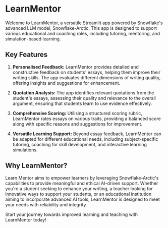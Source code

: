 # LearnMentor

Welcome to LearnMentor, a versatile Streamlit app powered by Snowflake's advanced LLM model, Snowflake-Arctic. This app is designed to support various educational and coaching roles, including tutoring, mentoring, and simulation-based learning.

## Key Features

1. **Personalised Feedback:** LearnMentor provides detailed and constructive feedback on students' essays, helping them improve their writing skills. The app evaluates different dimensions of writing quality, offering insights and suggestions for enhancement.

2. **Quotation Analysis:** The app identifies relevant quotations from the student's essays, assessing their quality and relevance to the overall argument, ensuring that students learn to use evidence effectively.

3. **Comprehensive Scoring:** Utilising a structured scoring rubric, LearnMentor rates essays on various traits, providing a balanced score along with specific reasons and suggestions for improvement.

4. **Versatile Learning Support:** Beyond essay feedback, LearnMentor can be adapted for different educational needs, including subject-specific tutoring, coaching for skill development, and interactive learning simulations.

## Why LearnMentor?

Learn Mentor aims to empower learners by leveraging Snowflake-Arctic's capabilities to provide meaningful and ethical AI-driven support. Whether you're a student seeking to enhance your writing, a teacher looking for innovative ways to support your students, or an educational institution aiming to incorporate advanced AI tools, LearnMentor is designed to meet your needs with reliability and integrity.

Start your journey towards improved learning and teaching with LearnMentor today!
